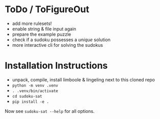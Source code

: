 # ToDo / ToFigureOut

- add more rulesets!
- enable string & file input again
- prepare the example puzzle
- check if a sudoku possesses a *unique* solution
- more interactive cli for solving the sudokus

# Installation Instructions

- unpack, compile, install limboole & lingeling next to this cloned repo
- `python -m venv .venv`
- `. .venv/bin/activate`
- `cd sudoku-sat`
- `pip install -e .`

Now see `sudoku-sat --help` for all options.
